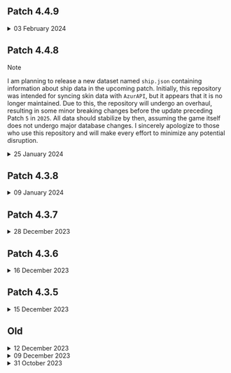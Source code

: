 ## Patch 4.4.9
<details>
  <summary>03 February 2024</summary>
  
  - fix minor typo in docs
  - fix data inconsistent default value in `python`
  **Note:** `ship.json` is still in prototype phase, its kinda complicated since `ship.json` aiming for dynamic statistics change, but it will release with mutliple different dataset once the script pass the test, the release time still unknown to this date.
</details>

## Patch 4.4.8
> [!NOTE]
> I am planning to release a new dataset named `ship.json` containing information about ship data in the upcoming patch. Initially, this repository was intended for syncing skin data with `AzurAPI`, but it appears that it is no longer maintained. Due to this, the repository will undergo an overhaul, resulting in some minor breaking changes before the update preceding Patch `5` in `2025`. All data should stabilize by then, assuming the game itself does not undergo major database changes. I sincerely apologize to those who use this repository and will make every effort to minimize any potential disruption.

<details>
  <summary>25 January 2024</summary>

  - Future Changes (starting in 2025):
    - `skins.json` **will not be updated anymore** and will be removed.
    - `skills.json` will continue to receive updates until removal in 2025.
    - `equip_icon.json` will continue to receive updates until removal in 2025.
    - `images/skills` folder will be renamed to `images/skill`.
    - `images/skins` folder will be renamed to `images/skin`.
    - `audio/voicelines` folder will be renamed to `audio/voiceline`.

  - Breaking Changes:
    - change the `id` type from `string` to `number` in `meowfficer.json` and `meowfficer_talent.json`
    - change the structure from `array` or `list` to `object` in `meowfficer.json` and `meowfficer_talent.json`
    - change the structure from `object` to `array` or `list` in `skin_list.json`
    - change `equipment.skill` from `array` or `list` to `object` with `skill_id` as the `key` in `equipment.json`
    ```Typescript
    // equipment.skill before
    type EquipmentData = {
      skill: number[];
      // ..more property
    };

    // equipment.skill after
    type EquipmentSkill = {
      id: number;
      name: string | null;
      desc: string | null;
    };

    type EquipmentData = {
      skill: {
        [skill_id: string]: EquipmentSkill;
      };
      // ..more property
    };
    ```

  - add `versions/{version-type}.txt`
  - add `version.json`
  - add repository size in `README.md`
  - change parser code language from `Javascript/Typescript` to `Python`
  - change sorting algorithm: previously, the skin was sorted by the `id` value itself, but now it is sorted by `gid` and then `skin_id` (currently, this only affects the `skin` and `voiceline` datasets)

  - docs:
    - add [docs/BGM.md](./BGM.md)
    - update [docs/MEOWFFICER.md](./MEOWFFICER.md)
    - update [docs/SKILL.md](./SKILL.md)
    - update [docs/SKIN.md](./SKIN.md)
    **Note:** Since the server parser has changed from `Javascript/Typescript` to `Python`, docs will still use `Typescript` for type/data structure documentation.

  - meowfficer:
    - add `meowfficer_list.json` using the old `meowfficer.json` structure
    - add `meowfficer_talent_list.json` using the old `meowfficer_talent.json` structure

  - skin:
    - add `skin.json` using the old `skin_list.json` structure
    - add `ship_skin.json` (read more in [docs/SKIN.md](./SKIN.md))
    - add `ship_skin_list.json` (read more in [docs/SKIN.md](./SKIN.md))
    - add `background`, `background2`, and `bgm` keys to all skins excluding `skins.json` (read more in [docs/SKIN.md](./SKIN.md))
    - rename skin tag `custombg` into `dynamicbg`
    - add `images/background` folder

  - skill:
    - add `skill.json` (same as `skills.json`)

  - bgm:
    - add `bgm.json`
    - add `bgm_link.json`
    - add `audio/bgm` folder

  - equipment:
    - add `stats.enhance` key in `equipment.json`
    - add `stats.anti_siren` key in `equipment.json`
    - add `equipment_skill.json`
    - add `equipment_icon.json` (same as `equip_icon.json`)
    ```Typescript
    // equipment stats before
    type EquipmentStats = {
      [level: string]: {
        id: number;
        level: number;
        // etc
      };
    };

    // equipment stats after
    type EquipmentStats = {
      [level: string]: {
        id: number;
        level: number;
        enhance: string; // ex: "+0", "+1", "+13"
        anti_siren?: number; // 1 ~ 3
        // etc
      };
    };
    ```
</details>

## Patch 4.3.8
<details>
  <summary>09 January 2024</summary>
  
  - improve `github-actions` runner performance
</details>

## Patch 4.3.7
<details>
  <summary>28 December 2023</summary>
  
  - fix `voiceline` failed to extract
  - preload `github-actions` to remove `banner.json` and `images/skins_old`
  - add `CV`, `L2D`, `PIC`, `BGM`, `CIPHER`, `MANGA` and `PAINTING` version
</details>

## Patch 4.3.6
<details>
  <summary>16 December 2023</summary>
  
  - add `couple_encourage` voiceline
  - fix `hulltype.json` wrong `slang` and `link` for key `7`
  - fix `voiceline` that contains `{namecode:}`
  - fix `voiceline` and `equipment` that have space at start or end
  - fix `voiceline` and `equipment` that have double space
  - fix json non-breaking space (NBSP) <0xa0> into actual space
  - add `EQUIPMENT.md`, `MEOWFFICER.md`, `SKILL.md` and `SKIN.md`
  - add `couple encourage` in [VOICELINE](./VOICELINE.md) docs
  - add `illustrator`, `illustrator2`, `voice_actor` and `voice_actor2` key into `skins.json` and `skin_list.json`
</details>


## Patch 4.3.5
<details>
  <summary>15 December 2023</summary>
  
  - add `dynamic+` skin tag
  - add `docs` (WIP)
  - remove `voicelinks.json` voicekey that contain `null` value
</details>


## Old
<details>
  <summary>12 December 2023</summary>

  - add `oath` or `extra` voiceline
  - remove some skin `voicekey` that bugged and doesn't have any voiceline
  - remove unused file in `audio/voicelines`
</details>

<details>
  <summary>09 December 2023</summary>
  
  - add `voicelines.json` and `voicelinks.json`
  - `voicelines.json` contains voice line and link of ship by `skin_id`
  - `voicelinks.json` only contains link to the file
  - currently the `oath` or `extra` and `couple encourage` voiceline not included, im still working with the script, it will included soon
  - extra: i will add some docs in the future if i have some free time
</details>

<details>
  <summary>31 October 2023</summary>

  - `meowfficer.json`
    - add automatic update
    - add 3 meowfficer `Drake`, `Kidd`, and `Bellamy`
    - add `talent` key for fixed talent
    - remove `color` key
    - rename `faction` key into `nationality` and changed value from string to number. `nationality.json` to get name and image link.
    - rename `stats.tactics` into `stats.tactic`
    - rename `skill.image` into `skill.icon`

  - `meowfficer_talent.json`
    - add automatic update
    - add `group_id` key
    - add `available` key to check if talent is obtainable in game or not
    - remove `hullType` key
    - rename file name in `images/meowfficer/talent/`
    - rework `stats` key, now `stats` contains object of Buff

  ```TypeScript
  type Hull = 
    | "DD"
    | "CL"
    | "CA"
    | "CB"
    | "BB"
    | "IX"
    | "IXV"
    | "IXM"
    | "SSV"
    | "SS"
    | "BC"
    | "BC"
    | "BBV"
    | "BM"
    | "CV"
    | "CVL"
    | "AE"
    | "AR"
    | "Vanguard"
    | "Main"
    | "Eagle Union"
    | "Royal Navy"
    | "Sakura Empire"
    | "Iron Blood"
    | "Dragon Empery"
    | "Northern Parliament"
    | "Iris Libre"
    | "Vichya Dominion";

  type Stats =
    | "Health"
    | "Firepower"
    | "Evasion"
    | "Reload"
    | "Anti-Submarine Warfare"
    | "Anti-Air"
    | "Aviation"
    | "Torpedo"
    | "Accuracy"
    | "Torpedo Critical Rate"
    | "Speed"
    | "Damage Dealt"
    | "Damage Taken"
    | "Luck"
    | "Main Gun Critical Rate";

  type Buff = {
    apply: Hull[];
    stats: Stats;
    value: number;
    type: string; // value or percentage
  }
  ```
</details>
